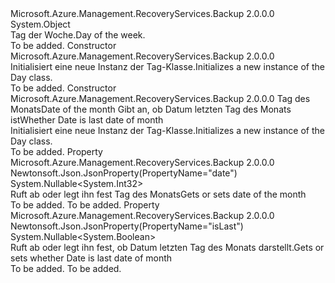 <Type Name="Day" FullName="Microsoft.Azure.Management.RecoveryServices.Backup.Models.Day">
  <TypeSignature Language="C#" Value="public class Day" />
  <TypeSignature Language="ILAsm" Value=".class public auto ansi beforefieldinit Day extends System.Object" />
  <TypeSignature Language="DocId" Value="T:Microsoft.Azure.Management.RecoveryServices.Backup.Models.Day" />
  <TypeSignature Language="VB.NET" Value="Public Class Day" />
  <TypeSignature Language="F#" Value="type Day = class" />
  <AssemblyInfo>
    <AssemblyName>Microsoft.Azure.Management.RecoveryServices.Backup</AssemblyName>
    <AssemblyVersion>2.0.0.0</AssemblyVersion>
  </AssemblyInfo>
  <Base>
    <BaseTypeName>System.Object</BaseTypeName>
  </Base>
  <Interfaces />
  <Docs>
    <summary>
            <span data-ttu-id="ddff1-101">Tag der Woche.</span><span class="sxs-lookup"><span data-stu-id="ddff1-101">Day of the week.</span></span>
            </summary>
    <remarks>To be added.</remarks>
  </Docs>
  <Members>
    <Member MemberName=".ctor">
      <MemberSignature Language="C#" Value="public Day ();" />
      <MemberSignature Language="ILAsm" Value=".method public hidebysig specialname rtspecialname instance void .ctor() cil managed" />
      <MemberSignature Language="DocId" Value="M:Microsoft.Azure.Management.RecoveryServices.Backup.Models.Day.#ctor" />
      <MemberSignature Language="VB.NET" Value="Public Sub New ()" />
      <MemberType>Constructor</MemberType>
      <AssemblyInfo>
        <AssemblyName>Microsoft.Azure.Management.RecoveryServices.Backup</AssemblyName>
        <AssemblyVersion>2.0.0.0</AssemblyVersion>
      </AssemblyInfo>
      <Parameters />
      <Docs>
        <summary>
            <span data-ttu-id="ddff1-102">Initialisiert eine neue Instanz der Tag-Klasse.</span><span class="sxs-lookup"><span data-stu-id="ddff1-102">Initializes a new instance of the Day class.</span></span>
            </summary>
        <remarks>To be added.</remarks>
      </Docs>
    </Member>
    <Member MemberName=".ctor">
      <MemberSignature Language="C#" Value="public Day (Nullable&lt;int&gt; date = null, Nullable&lt;bool&gt; isLast = null);" />
      <MemberSignature Language="ILAsm" Value=".method public hidebysig specialname rtspecialname instance void .ctor(valuetype System.Nullable`1&lt;int32&gt; date, valuetype System.Nullable`1&lt;bool&gt; isLast) cil managed" />
      <MemberSignature Language="DocId" Value="M:Microsoft.Azure.Management.RecoveryServices.Backup.Models.Day.#ctor(System.Nullable{System.Int32},System.Nullable{System.Boolean})" />
      <MemberSignature Language="VB.NET" Value="Public Sub New (Optional date As Nullable(Of Integer) = null, Optional isLast As Nullable(Of Boolean) = null)" />
      <MemberSignature Language="F#" Value="new Microsoft.Azure.Management.RecoveryServices.Backup.Models.Day : Nullable&lt;int&gt; * Nullable&lt;bool&gt; -&gt; Microsoft.Azure.Management.RecoveryServices.Backup.Models.Day" Usage="new Microsoft.Azure.Management.RecoveryServices.Backup.Models.Day (date, isLast)" />
      <MemberType>Constructor</MemberType>
      <AssemblyInfo>
        <AssemblyName>Microsoft.Azure.Management.RecoveryServices.Backup</AssemblyName>
        <AssemblyVersion>2.0.0.0</AssemblyVersion>
      </AssemblyInfo>
      <Parameters>
        <Parameter Name="date" Type="System.Nullable&lt;System.Int32&gt;" />
        <Parameter Name="isLast" Type="System.Nullable&lt;System.Boolean&gt;" />
      </Parameters>
      <Docs>
        <param name="date"><span data-ttu-id="ddff1-103">Tag des Monats</span><span class="sxs-lookup"><span data-stu-id="ddff1-103">Date of the month</span></span></param>
        <param name="isLast"><span data-ttu-id="ddff1-104">Gibt an, ob Datum letzten Tag des Monats ist</span><span class="sxs-lookup"><span data-stu-id="ddff1-104">Whether Date is last date of month</span></span></param>
        <summary>
            <span data-ttu-id="ddff1-105">Initialisiert eine neue Instanz der Tag-Klasse.</span><span class="sxs-lookup"><span data-stu-id="ddff1-105">Initializes a new instance of the Day class.</span></span>
            </summary>
        <remarks>To be added.</remarks>
      </Docs>
    </Member>
    <Member MemberName="Date">
      <MemberSignature Language="C#" Value="public Nullable&lt;int&gt; Date { get; set; }" />
      <MemberSignature Language="ILAsm" Value=".property instance valuetype System.Nullable`1&lt;int32&gt; Date" />
      <MemberSignature Language="DocId" Value="P:Microsoft.Azure.Management.RecoveryServices.Backup.Models.Day.Date" />
      <MemberSignature Language="VB.NET" Value="Public Property Date As Nullable(Of Integer)" />
      <MemberSignature Language="F#" Value="member this.Date : Nullable&lt;int&gt; with get, set" Usage="Microsoft.Azure.Management.RecoveryServices.Backup.Models.Day.Date" />
      <MemberType>Property</MemberType>
      <AssemblyInfo>
        <AssemblyName>Microsoft.Azure.Management.RecoveryServices.Backup</AssemblyName>
        <AssemblyVersion>2.0.0.0</AssemblyVersion>
      </AssemblyInfo>
      <Attributes>
        <Attribute>
          <AttributeName>Newtonsoft.Json.JsonProperty(PropertyName="date")</AttributeName>
        </Attribute>
      </Attributes>
      <ReturnValue>
        <ReturnType>System.Nullable&lt;System.Int32&gt;</ReturnType>
      </ReturnValue>
      <Docs>
        <summary>
            <span data-ttu-id="ddff1-106">Ruft ab oder legt ihn fest Tag des Monats</span><span class="sxs-lookup"><span data-stu-id="ddff1-106">Gets or sets date of the month</span></span>
            </summary>
        <value>To be added.</value>
        <remarks>To be added.</remarks>
      </Docs>
    </Member>
    <Member MemberName="IsLast">
      <MemberSignature Language="C#" Value="public Nullable&lt;bool&gt; IsLast { get; set; }" />
      <MemberSignature Language="ILAsm" Value=".property instance valuetype System.Nullable`1&lt;bool&gt; IsLast" />
      <MemberSignature Language="DocId" Value="P:Microsoft.Azure.Management.RecoveryServices.Backup.Models.Day.IsLast" />
      <MemberSignature Language="VB.NET" Value="Public Property IsLast As Nullable(Of Boolean)" />
      <MemberSignature Language="F#" Value="member this.IsLast : Nullable&lt;bool&gt; with get, set" Usage="Microsoft.Azure.Management.RecoveryServices.Backup.Models.Day.IsLast" />
      <MemberType>Property</MemberType>
      <AssemblyInfo>
        <AssemblyName>Microsoft.Azure.Management.RecoveryServices.Backup</AssemblyName>
        <AssemblyVersion>2.0.0.0</AssemblyVersion>
      </AssemblyInfo>
      <Attributes>
        <Attribute>
          <AttributeName>Newtonsoft.Json.JsonProperty(PropertyName="isLast")</AttributeName>
        </Attribute>
      </Attributes>
      <ReturnValue>
        <ReturnType>System.Nullable&lt;System.Boolean&gt;</ReturnType>
      </ReturnValue>
      <Docs>
        <summary>
            <span data-ttu-id="ddff1-107">Ruft ab oder legt ihn fest, ob Datum letzten Tag des Monats darstellt.</span><span class="sxs-lookup"><span data-stu-id="ddff1-107">Gets or sets whether Date is last date of month</span></span>
            </summary>
        <value>To be added.</value>
        <remarks>To be added.</remarks>
      </Docs>
    </Member>
  </Members>
</Type>